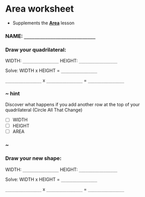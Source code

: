 # Area worksheet

* Supplements the [**Area**](/lessons/area) lesson

### NAME: `___________________________`

### Draw your quadrilateral:

  
  
  
  
  
  
  
  
  


WIDTH: `________________` HEIGHT: `_________________`

Solve: WIDTH x HEIGHT = `________________`

`________________` x `________________` = `________________`

### ~ hint

Discover what happens if you add another row at the top of your quadrilateral (Circle All That Change)

* [ ] WIDTH
* [ ] HEIGHT
* [ ] AREA

### ~

### Draw your new shape:

  
  
  
  
  
  
  
  
  


WIDTH: `________________` HEIGHT: `_________________`

Solve: WIDTH x HEIGHT = `________________`

`________________` x `________________` = `________________`